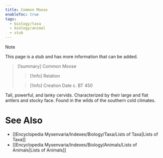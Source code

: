 ```yaml
---
title: Common Moose
enableToc: true
tags:
  - biology/taxa
  - biology/animal
  - stub
---
```


> [!note]
> This page is a stub and has more information that can be added.

> [!summary] Common Moose
> > [!info] Relation
>
> > [!info] Creation Date
> > c. BT 450

Tall, powerful, and lanky cervids. Characterized by their large and flat antlers and stocky face. Found in the wilds of the southern cold climates.

# See Also
- [[Encyclopedia Mysenvaria/Indexes/Biology/Taxa/Lists of Taxa|Lists of Taxa]]
- [[Encyclopedia Mysenvaria/Indexes/Biology/Animals/Lists of Animals|Lists of Animals]]
